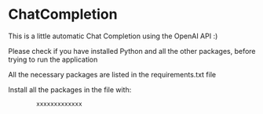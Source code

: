 # ChatCompletion
This is a little automatic Chat Completion using the OpenAI API :)

Please check if you have installed Python and all the other packages, before trying to run the application

All the necessary packages are listed in the requirements.txt file

Install all the packages in the file with:

            xxxxxxxxxxxxx